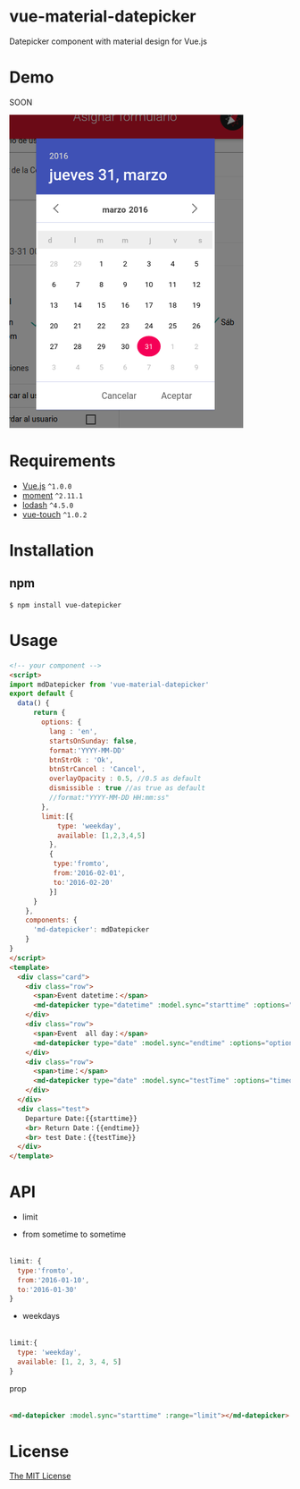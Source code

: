 # vue-material-datepicker
Datepicker component with material design for Vue.js

# Demo
SOON

![Screenshot](screenshot.png)

# Requirements

- [Vue.js](https://github.com/yyx990803/vue) `^1.0.0`
- [moment](https://github.com/moment/moment) `^2.11.1`
- [lodash](https://github.com/lodash/lodash) `^4.5.0`
- [vue-touch](https://github.com/vuejs/vue-touch) `^1.0.2`

# Installation

## npm

```shell
$ npm install vue-datepicker
```

# Usage

```html
<!-- your component -->
<script>
import mdDatepicker from 'vue-material-datepicker'
export default {
  data() {
      return {
        options: {
          lang : 'en',
          startsOnSunday: false,
          format:'YYYY-MM-DD'
          btnStrOk : 'Ok',
          btnStrCancel : 'Cancel',
          overlayOpacity : 0.5, //0.5 as default
          dismissible : true //as true as default
          //format:"YYYY-MM-DD HH:mm:ss"
        },
        limit:[{
            type: 'weekday',
            available: [1,2,3,4,5]
          },
          {
           type:'fromto',
           from:'2016-02-01',
           to:'2016-02-20'
          }]
      }
    },
    components: {
      'md-datepicker': mdDatepicker
    }
}
</script>
<template>
  <div class="card">
    <div class="row">
      <span>Event datetime：</span>
      <md-datepicker type="datetime" :model.sync="starttime" :options="option" :limit="limit"></md-datepicker>
    </div>
    <div class="row">
      <span>Event  all day：</span>
      <md-datepicker type="date" :model.sync="endtime" :options="option"></md-datepicker>
    </div>
    <div class="row">
      <span>time：</span>
      <md-datepicker type="date" :model.sync="testTime" :options="timeoption"></md-datepicker>
    </div>
  </div>
  <div class="test">
    Departure Date:{{starttime}}
    <br> Return Date：{{endtime}}
    <br> test Date：{{testTime}}
  </div>
</template>


```

# API


 - limit

 * from sometime to sometime

```javascript

limit: {
  type:'fromto',
  from:'2016-01-10',
  to:'2016-01-30'
}

```
 * weekdays

```javascript

limit:{
  type: 'weekday',
  available: [1, 2, 3, 4, 5] 
}

```

prop

```html

<md-datepicker :model.sync="starttime" :range="limit"></md-datepicker>

```

# License

[The MIT License](http://opensource.org/licenses/MIT)


